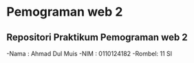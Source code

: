 # Pemograman web 2

## Repositori Praktikum Pemograman web 2

-Nama : Ahmad Dul Muis 
-NIM : 0110124182
-Rombel: 11 SI